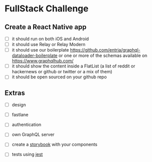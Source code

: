 # FullStack Challenge

## Create a React Native app
- [ ] it should run on both iOS and Android
- [ ] it should use Relay or Relay Modern
- [ ] it should use our boilerplate https://github.com/entria/graphql-dataloader-boilerplate or one or more of the schemas available on https://www.graphqlhub.com/
- [ ] it should show the content inside a FlatList (a list of reddit or hackernews or github or twitter or a mix of them)
- [ ] it should be open sourced on your github repo

## Extras
- [ ] design
- [ ] fastlane
- [ ] authentication
- [ ] own GraphQL server
- [ ] create a [storybook] with your components
- [ ] tests using [jest]


[storybook]: https://github.com/storybooks/storybook
[jest]: https://jest-everywhere.now.sh
